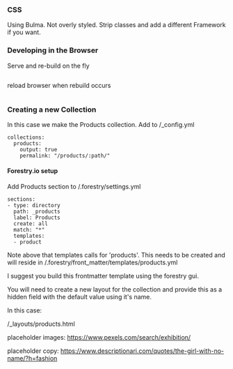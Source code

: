 
### CSS

Using Bulma. Not overly styled. Strip classes and add a different Framework if you want.

### Developing in the Browser

Serve and re-build on the fly
``` bundle exec jekyll serve
```

reload browser when rebuild occurs
``` browser-sync start --files "css/*.css" --proxy "localhost:4000" --files "_site/*" --reloadDelay "1000"
```

### Creating a new Collection

In this case we make the Products collection.
Add to /_config.yml

```
collections:
  products:
    output: true
    permalink: "/products/:path/"
```    


#### Forestry.io setup
Add Products section to /.forestry/settings.yml

```
sections:
- type: directory
  path: _products
  label: Products
  create: all
  match: "*"
  templates:
  - product
```
Note above that templates calls for 'products'. This needs to be created and will reside in /.forestry/front_matter/templates/products.yml

I suggest you build this frontmatter template using the forestry gui.


You will need to create a new layout for the collection and provide this as a hidden field with the default value using it's name.

In this case:

/_layouts/products.html


placeholder images:
https://www.pexels.com/search/exhibition/

placeholder copy:
https://www.descriptionari.com/quotes/the-girl-with-no-name/?h=fashion

